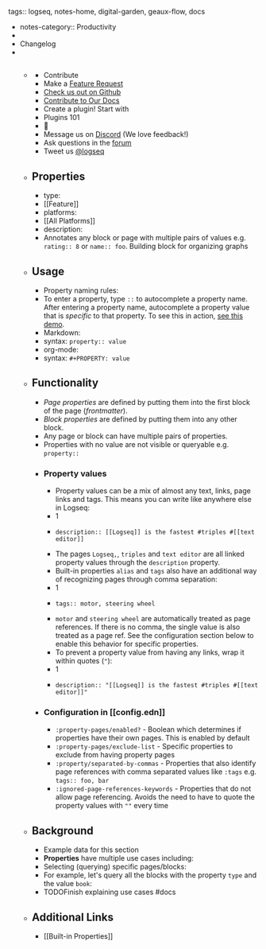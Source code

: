 tags:: logseq, notes-home, digital-garden, geaux-flow, docs

- notes-category:: Productivity
-
- Changelog
-
	- ##
		- Contribute
		- Make a [Feature Request](https://discuss.logseq.com/)
		- [Check us out on Github](https://github.com/logseq/logseq)
		- [Contribute to Our Docs](https://github.com/logseq/docs)
		- Create a plugin! Start with
		- Plugins 101
		- 💬
		- Message us on [Discord](https://discord.gg/KpN4eHY) (We love feedback!)
		- Ask questions in the [forum](https://discuss.logseq.com)
		- Tweet us [@logseq](https://twitter.com/logseq)
	- ## Properties
		- type:
		- [[Feature]]
		- platforms:
		- [[All Platforms]]
		- description:
		- Annotates any block or page with multiple pairs of values e.g. `rating:: 8` or `name:: foo`. Building block for organizing graphs
	- ## Usage
		- Property naming rules:
		- To enter a property, type `::` to autocomplete a property name. After entering a property name, autocomplete a property value that is _specific_ to that property. To see this in action, [see this demo](https://www.loom.com/share/27804e1bcd7b4e4bbf71ec14956c42fe).
		- Markdown:
		- syntax: `property:: value`
		- org-mode:
		- syntax: `#+PROPERTY: value`
	- ## Functionality
		- _Page properties_ are defined by putting them into the first block of the page (_frontmatter_).
		- _Block properties_ are defined by putting them into any other block.
		- Any page or block can have multiple pairs of properties.
		- Properties with no value are not visible or queryable e.g. `property::`
		- ### Property values
			- Property values can be a mix of almost any text, links, page links and tags. This means you can write like anywhere else in Logseq:
			- 1
			- ```
			  description:: [[Logseq]] is the fastest #triples #[[text editor]]
			  ```
			- The pages `Logseq,`, `triples` and `text editor` are all linked property values through the `description` property.
			- Built-in properties `alias` and `tags` also have an additional way of recognizing pages through comma separation:
			- 1
			- ```
			  tags:: motor, steering wheel
			  ```
			- `motor` and `steering wheel` are automatically treated as page references. If there is no comma, the single value is also treated as a page ref. See the configuration section below to enable this behavior for specific properties.
			- To prevent a property value from having any links, wrap it within quotes (`"`):
			- 1
			- ```
			  description:: "[[Logseq]] is the fastest #triples #[[text editor]]"
			  ```
		- ### Configuration in [[config.edn]]
			- `:property-pages/enabled?` - Boolean which determines if properties have their own pages. This is enabled by default
			- `:property-pages/exclude-list` - Specific properties to exclude from having property pages
			- `:property/separated-by-commas` - Properties that also identify page references with comma separated values like `:tags` e.g. `tags:: foo, bar`
			- `:ignored-page-references-keywords` - Properties that do not allow page referencing. Avoids the need to have to quote the property values with `""` every time
	- ## Background
		- Example data for this section
		- **Properties** have multiple use cases including:
		- Selecting (querying) specific pages/blocks:
		- For example, let's query all the blocks with the property `type` and the value `book`:
		- TODOFinish explaining use cases #docs
	- ## Additional Links
		- [[Built-in Properties]]